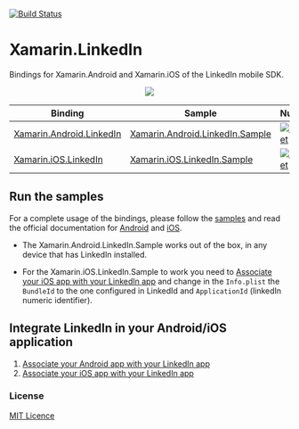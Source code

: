 [![Build Status](https://app.bitrise.io/app/c682a090b3a7c1e7/status.svg?token=_xbX7Yn9LEMHfOFB2kMzng&branch=master)](https://app.bitrise.io/app/c682a090b3a7c1e7)

Xamarin.LinkedIn
===================

Bindings for Xamarin.Android and Xamarin.iOS of the LinkedIn mobile SDK.

<p align="center">
<img src="https://github.com/jzeferino/Xamarin.LinkedIn/blob/master/art/icon.png"/>
</p>

| Binding                                     | Sample                                            | NuGet                                     |
|---------------------------------------------|---------------------------------------------------|-------------------------------------------|
| [Xamarin.Android.LinkedIn][binding-android] | [Xamarin.Android.LinkedIn.Sample][android-sample] | [![NuGet](https://img.shields.io/nuget/v/Xamarin.Android.LinkedIn.svg?label=NuGet)](https://www.nuget.org/packages/Xamarin.Android.LinkedIn/) |
| [Xamarin.iOS.LinkedIn][binding-ios]         | [Xamarin.iOS.LinkedIn.Sample][ios-sample]         | [![NuGet](https://img.shields.io/nuget/v/Xamarin.iOS.LinkedIn.svg?label=NuGet)](https://www.nuget.org/packages/Xamarin.iOS.LinkedIn/)         |

## Run the samples

For a complete usage of the bindings, please follow the [samples][samples] and read the official documentation for [Android][docs-sdk-android] and [iOS][docs-sdk-ios].

* The Xamarin.Android.LinkedIn.Sample works out of the box, in any device that has LinkedIn installed.

* For the Xamarin.iOS.LinkedIn.Sample to work you need to [Associate your iOS app with your LinkedIn app](docs/associate-ios.md) and change in the `Info.plist` the `BundleId` to the one configured in LinkedId and `ApplicationId` (linkedIn numeric identifier).

## Integrate LinkedIn in your Android/iOS application

1. [Associate your Android app with your LinkedIn app](docs/associate-android.md)
2. [Associate your iOS app with your LinkedIn app](docs/associate-ios.md)

[docs-sdk-android]: https://developer.linkedin.com/docs/android-sdk
[docs-sdk-ios]: https://developer.linkedin.com/docs/ios-sdk
[docs-understanding]: https://developer.linkedin.com/docs/ios-sdk-auth#ux
[binding-android]: src/Xamarin.Android.LinkedIn/
[binding-ios]: src/Xamarin.iOS.LinkedIn/
[android-sample]: src/samples/Xamarin.Android.LinkedIn.Sample/
[ios-sample]: src/samples/Xamarin.iOS.LinkedIn.Sample/
[samples]: src/samples/

### License
[MIT Licence](LICENSE) 
